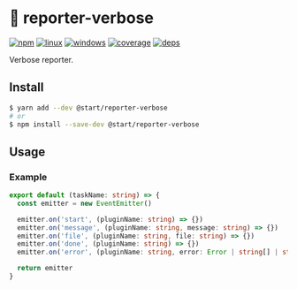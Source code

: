 # 📃 reporter-verbose

[![npm](https://img.shields.io/npm/v/@start/reporter-verbose.svg?style=flat-square)](https://www.npmjs.com/package/@start/reporter-verbose) [![linux](https://img.shields.io/travis/deepsweet/start/master.svg?label=linux&style=flat-square)](https://travis-ci.org/deepsweet/start) [![windows](https://img.shields.io/appveyor/ci/deepsweet/start/master.svg?label=windows&style=flat-square)](https://ci.appveyor.com/project/deepsweet/start) [![coverage](https://img.shields.io/codecov/c/github/deepsweet/start/master.svg?style=flat-square)](https://codecov.io/github/deepsweet/start) [![deps](https://david-dm.org/deepsweet/start.svg?path=packages/reporter-verbose&style=flat-square)](https://david-dm.org/deepsweet/start?path=packages/reporter-verbose)

Verbose reporter.

## Install

```sh
$ yarn add --dev @start/reporter-verbose
# or
$ npm install --save-dev @start/reporter-verbose
```

## Usage

### Example

```ts
export default (taskName: string) => {
  const emitter = new EventEmitter()

  emitter.on('start', (pluginName: string) => {})
  emitter.on('message', (pluginName: string, message: string) => {})
  emitter.on('file', (pluginName: string, file: string) => {})
  emitter.on('done', (pluginName: string) => {})
  emitter.on('error', (pluginName: string, error: Error | string[] | string | null) => {})

  return emitter
}
```
